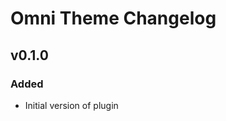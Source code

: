<!-- Keep a Changelog guide -> https://keepachangelog.com -->

# Omni Theme Changelog

## v0.1.0

### Added

- Initial version of plugin
